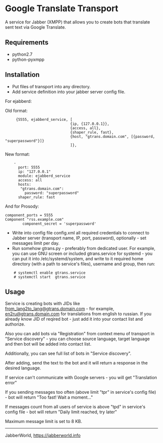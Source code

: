 # Google Translate Transport

A service for Jabber (XMPP) that allows you to create bots that translate sent text via Google Translate.

## Requirements

* python2.7
* python-pyxmpp

## Installation

* Put files of transport into any directory.
* Add service definition into your jabber server config file.

For ejabberd:

Old format:
```
     {5555, ejabberd_service, [
                              {ip, {127.0.0.1}},
                              {access, all},
                              {shaper_rule, fast},
                              {host, "gtrans.domain.com", [{password, "superpassword"}]}
                              ]},
```
New format:
```
    -
      port: 5555
      ip: "127.0.0.1"
      module: ejabberd_service
      access: all
      hosts:
       "gtrans.domain.com":
         password: "superpassword"
      shaper_rule: fast
```

And for Prosody:
```
component_ports = 5555
Component "rss.example.com"
        component_secret = 'superpassword'
```

* Write into config file config.xml all required credentials to connect to Jabber server (transport name, IP, port, password), optionally - set messages limit per day.
* Run somehow gtrans.py - preferably from dedicated user. For example, you can use GNU screen or included gtrans.service for systemd - you can put it into /etc/systemd/system, and write to it required home directory (with a path to service's files), username and group, then run:
```
    # systemctl enable gtrans.service
    # systemctl start  gtrans.service
```

## Usage

Service is creating bots with JIDs like from_lang2to_lang@gtrans.domain.com - for example, en2ru@gtrans.domain.com for translations from english to russian. If you already know JID of reqired bot - just add it into your contact list and authorize.

Also you can add bots via "Registration" from context menu of transport in "Service discovery" - you can choose source language, target language and then bot will be added into contact list.

Additionally, you can see full list of bots in "Service discovery".

After adding, send the text to the bot and it will return a response in the desired language.

If service can't communicate with Google servers - you will get "Translation error"

If you sending messages too often (above limit "tpr" in service's config file) - bot will return "Too fast! Wait a moment..."

If messages count from all users of service is above "tpd" in service's config file - bot will return "Daily limit reached, try later"

Maximum message limit is set to 8 KB.

----

JabberWorld, https://jabberworld.info
